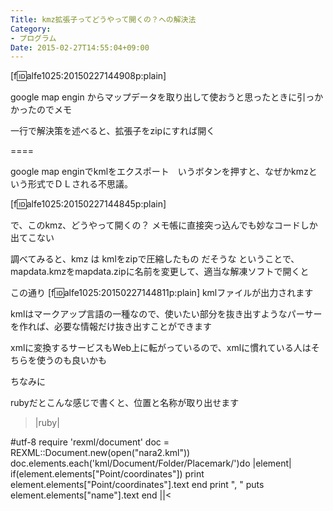 ```yaml
---
Title: kmz拡張子ってどうやって開くの？への解決法
Category:
- プログラム
Date: 2015-02-27T14:55:04+09:00
---
```


[f:id:alfe1025:20150227144908p:plain]

google map engin からマップデータを取り出して使おうと思ったときに引っかかったのでメモ

一行で解決策を述べると、拡張子をzipにすれば開く

====




google map enginでkmlをエクスポート　いうボタンを押すと、なぜかkmzという形式でＤＬされる不思議。

[f:id:alfe1025:20150227144845p:plain]



で、このkmz、どうやって開くの？
メモ帳に直接突っ込んでも妙なコードしか出てこない


調べてみると、kmz は kmlをzipで圧縮したもの だそうな
ということで、mapdata.kmzをmapdata.zipに名前を変更して、適当な解凍ソフトで開くと

この通り
[f:id:alfe1025:20150227144811p:plain]
kmlファイルが出力されます

kmlはマークアップ言語の一種なので、使いたい部分を抜き出すようなパーサーを作れば、必要な情報だけ抜き出すことができます

xmlに変換するサービスもWeb上に転がっているので、xmlに慣れている人はそちらを使うのも良いかも 



ちなみに

rubyだとこんな感じで書くと、位置と名称が取り出せます

>|ruby|

#utf-8
require 'rexml/document'
doc = REXML::Document.new(open("nara2.kml"))
doc.elements.each('kml/Document/Folder/Placemark/')do |element|
  if(element.elements["Point/coordinates"])
    print element.elements["Point/coordinates"].text
  end
  print ", "
  puts element.elements["name"].text
end
||<

